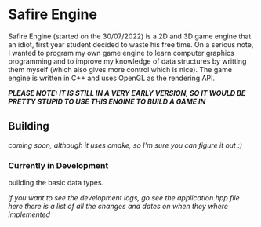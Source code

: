# Safire Engine

Safire Engine (started on the 30/07/2022) is a 2D and 3D game engine that an idiot, first year student decided to waste his free time. On a serious note,
I wanted to program my own game engine to learn computer graphics programming and to improve my knowledge of data structures
by writting them myself (which also gives more control which is nice). The game engine is written in C++ and uses OpenGL as the 
rendering API.

***PLEASE NOTE: IT IS STILL IN A VERY EARLY VERSION, SO IT WOULD BE PRETTY STUPID TO USE THIS ENGINE TO BUILD A GAME IN***

## Building

*coming soon, although it uses cmake, so I'm sure you can figure it out :)*

### Currently in Development

building the basic data types.

*if you want to see the development logs, go see the application.hpp file here there is a list of all the changes and dates on when they 
where implemented*
